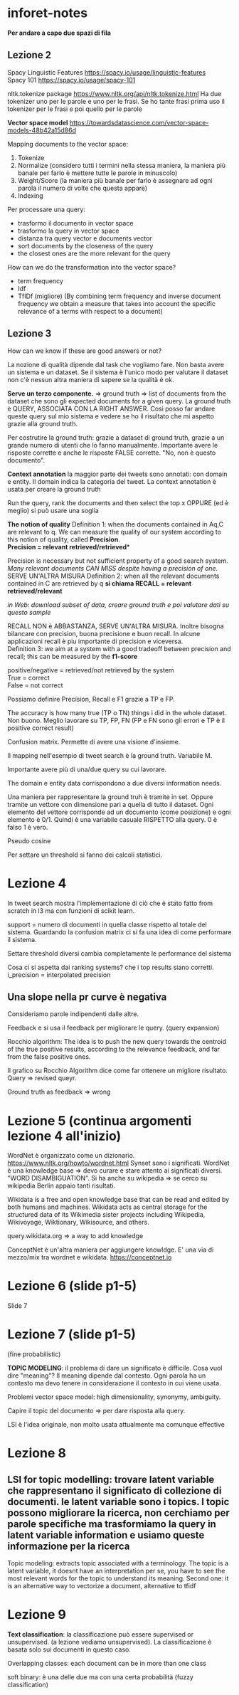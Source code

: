 # inforet-notes

**Per andare a capo due spazi di fila**

## Lezione 2

Spacy Linguistic Features https://spacy.io/usage/linguistic-features  
Spacy 101 https://spacy.io/usage/spacy-101

nltk.tokenize package https://www.nltk.org/api/nltk.tokenize.html Ha due tokenizer uno per le parole e uno per le frasi. Se ho tante frasi prima uso il tokenizer per le frasi e poi quello per le parole

**Vector space model** https://towardsdatascience.com/vector-space-models-48b42a15d86d

Mapping documents to the vector space:
1. Tokenize
2. Normalize (considero tutti i termini nella stessa maniera, la maniera più banale per farlo è mettere tutte le parole in minuscolo)
3. Weight/Score (la maniera più banale per farlo è assegnare ad ogni parola il numero di volte che questa appare)
4. Indexing

Per processare una query: 
- trasformo il documento in vector space
- trasformo la query in vector space
- distanza tra query vector e documents vector
- sort documents by the closeness of the query
- the closest ones are the more relevant for the query

How can we do the transformation into the vector space?
- term frequency
- Idf
- TfIDf (migliore) (By combining term frequency and inverse document frequency we obtain a measure that takes into account the specific relevance of a terms with respect to a document)

## Lezione 3

How can we know if these are good answers or not?

La nozione di qualità dipende dal task che vogliamo fare. 
Non basta avere un sistema e un dataset. Se il sistema è l'unico modo per valutare il dataset non c'è nessun altra maniera di sapere se la qualità è ok.

**Serve un terzo componente.** => ground truth => list of documents from the dataset che sono gli expected documents for a given query. La ground truth è QUERY, ASSOCIATA CON LA RIGHT ANSWER. Così posso far andare queste query sul mio sistema e vedere se ho il risultato che mi aspetto grazie alla ground truth. 

Per costrutire la ground truth: grazie a dataset di ground truth, grazie a un grande numero di utenti che lo fanno manualmente. Importante avere le risposte corrette e anche le risposte FALSE corrette. "No, non è questo documento".

**Context annotation** la maggior parte dei tweets sono annotati: con domain e entity. Il domain indica la categoria del tweet. La context annotation è usata per creare la ground truth

Run the query, rank the documents and then select the top x OPPURE (ed è meglio) si può usare una soglia 

**The notion of quality**
Definition 1: when the documents contained in Aq,C are relevant to q. We can measure the quality of our system according to this notion of quality, called **Precision**.  
**Precision = relevant retrieved/retrieved***

Precision is necessary but not sufficient property of a good search system. *Many relevant documents CAN MISS despite having a precision of one.*  
SERVE UN'ALTRA MISURA 
Definition 2: when all the relevant documents contained in C are retrieved by q **si chiama RECALL = relevant retrieved/relevant** 

*in Web: download subset of data, creare ground truth e poi valutare dati su questo sample*

RECALL NON è ABBASTANZA, SERVE UN'ALTRA MISURA. Inoltre bisogna bilancare con precision, buona precisione e buon recall. In alcune applicazioni recall è piu importante di precision e viceversa.  
Definition 3: we aim at a system with a good tradeoff between precision and recall; this can be measured by
the **f1-score**

positive/negative = retrieved/not retrieved by the system  
True = correct  
False = not correct  

Possiamo definire Precision, Recall e F1 grazie a TP e FP.

The accuracy is how many true (TP o TN) things i did in the whole dataset. Non buono. Meglio lavorare su TP, FP, FN (FP e FN sono gli errori e TP è il positive correct result)
 
Confusion matrix. Permette di avere una visione d'insieme.

Il mapping nell'esempio di tweet search è la ground truth. Variabile M.

Importante avere più di una/due query su cui lavorare.

The domain e entity data corrispondono a due diversi information needs.

Una maniera per rappresentare la ground truh è tramite in set. Oppure tramite un vettore con dimensione pari a quella di tutto il dataset. Ogni elemento del vettore corrisponde ad un documento (come posizione) e ogni elemento è 0/1. Quindi è una variabile casuale RISPETTO alla query. 0 è falso 1 è vero.

Pseudo cosine

Per settare un threshold si fanno dei calcoli statistici.

# Lezione 4

In tweet search mostra l'implementazione di ciò che è stato fatto from scratch in l3 ma con funzioni di scikit learn.

support = numero di documenti in quella classe rispetto al totale del sistema. Guardando la confusion matrix ci si fa una idea di come performare il sistema.

Settare threshold diversi cambia completamente le performance del sistema

Cosa ci si aspetta dai ranking systems? che i top results siano corretti.  
i_precision = interpolated precision

Una slope nella pr curve è negativa 
----
Consideriamo parole indipendenti dalle altre.

Feedback e si usa il feedback per migliorare le query. (query expansion)

Rocchio algorithm: The idea is to push the new query towards the centroid of the true positive results, according to the relevance feedback, and far from the false positive ones. 

Il grafico su Rocchio Algorithm dice come far ottenere un migliore risultato. Query => revised queyr.

Ground truth as feedback => wrong

# Lezione 5 (continua argomenti lezione 4 all'inizio)

WordNet è organizzato come un dizionario. https://www.nltk.org/howto/wordnet.html
Synset sono i significati.
WordNet è una knowledge base => devo curare e stare attento ai significati diversi. "WORD DISAMBIGUATION". Si ha anche su wikipedia => se cerco su wikipedia Berlin appaio tanti risultati.

Wikidata is a free and open knowledge base that can be read and edited by both humans and machines.
Wikidata acts as central storage for the structured data of its Wikimedia sister projects including Wikipedia, Wikivoyage, Wiktionary, Wikisource, and others.

query.wikidata.org => a way to add knowledge

ConceptNet è un'altra maniera per aggiungere knowldge. E' una via di mezzo/mix tra wordnet e wikidata. https://conceptnet.io

# Lezione 6 (slide p1-5)

Slide 7

# Lezione 7 (slide p1-5)

(fine probabilistic)

**TOPIC MODELING**: il problema di dare un significato è difficile. Cosa vuol dire "meaning"? Il meaning dipende dal contesto. Ogni parola ha un contesto ma devo tenere in considerazione il contesto in cui viene usata.

Problemi vector space model: high dimensionality, synonymy, ambiguity.

Capire il topic del documento => per dare risposta alla query.

LSI è l'idea originale, non molto usata attualmente ma comunque effective

# Lezione 8

LSI for topic modelling: trovare latent variable che rappresentano il significato di collezione di documenti. le latent variable sono i topics. I topic possono migliorare la ricerca, non cerchiamo per parole specifiche ma trasformiamo la query in latent variable information e usiamo queste informazione per la ricerca
-------
Topic modeling: extracts topic associated with a terminology. The topic is a latent variable, it doesnt have an interpretation per se, you have to see the most relevant words for the topic to understand its meaning.
Second one: it is an alternative way to vectorize a document, alternative to tfidf

# Lezione 9

**Text classification**: la classificazione può essere supervised or unsupervised. (a lezione vediamo unsupervised). La classificazione è basata solo sui documenti in questo caso.  

Overlapping classes: each document can be in more than one class

soft binary: è una delle due ma con una certa probabilità (fuzzy classification)

